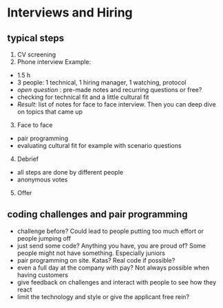 # Interviews and Hiring

## typical steps

1. CV screening
2. Phone interview
  Example:
  * 1.5 h
  * 3 people: 1 technical, 1 hiring manager, 1 watching, protocol
  * *open question* : pre-made notes and recurring questions or free?
  * checking for technical fit and a little cultural fit
  * *Result*: list of notes for face to face interview. Then you can deep dive on topics that came up
3. Face to face
  * pair programming
  * evaluating cultural fit for example with scenario questions
4. Debrief
  * all steps are done by different people
  * anonymous votes
5. Offer


## coding challenges and pair programming
* challenge before? Could lead to people putting too much effort or people jumping off
* just send some code? Anything you have, you are proud of? Some people might not have something. Especially juniors
* pair programming on site. Katas? Real code if possible? 
* even a full day at the company with pay? Not always possible when having customers
* give feedback on challenges and interact with people to see how they react
* limit the technology and style or give the applicant free rein? 